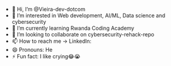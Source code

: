 - 👋 Hi, I’m @Vieira-dev-dotcom
- 👀 I’m interested in Web development, AI/ML, Data science and cybersecurity 
- 🌱 I’m currently learning Rwanda Coding Academy
- 💞️ I’m looking to collaborate on cybersecurity-rehack-repo
- 📫 How to reach me -> LinkedIn:
- 😄 Pronouns: He
- ⚡ Fun fact: I like crying😂😭

<!---
Vieira-dev-dotcom/Vieira-dev-dotcom is a ✨ special ✨ repository because its `README.md` (this file) appears on your GitHub profile.
You can click the Preview link to take a look at your changes.
--->
